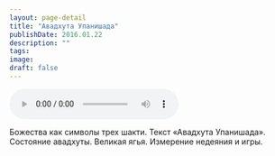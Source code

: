 ```yaml
---
layout: page-detail
title: "Авадхута Упанишада"
publishDate: 2016.01.22
description: ""
tags:
image:
draft: false
---
```


<audio title="2016.01.22 - Авадхута Упанишада.mp3" src="https://filer-api.advayta.org/v1.0/public/files/73587" controls=""></audio>

 Божества как символы трех шакти. Текст «Авадхута Упанишада». Состояние авадхуты. Великая ягья. Измерение недеяния и игры. 

  
